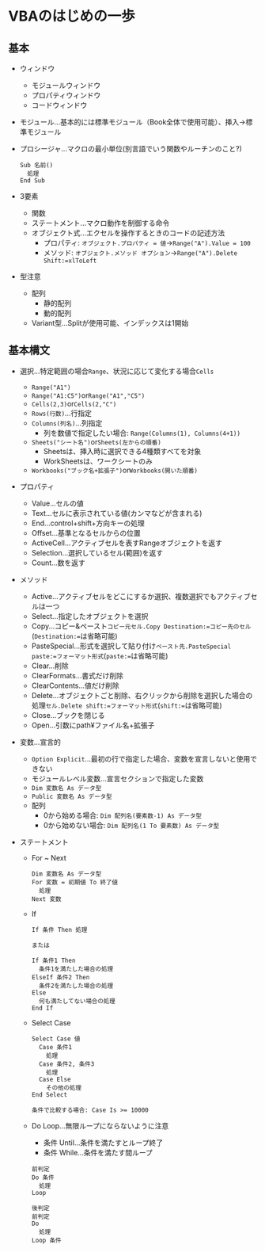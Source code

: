 # VBAのはじめの一歩

## 基本

- ウィンドウ
  - モジュールウィンドウ
  - プロパティウィンドウ
  - コードウィンドウ

- モジュール...基本的には標準モジュール（Book全体で使用可能）、挿入→標準モジュール
- プロシージャ...マクロの最小単位(別言語でいう関数やルーチンのこと?)

  ```vba
  Sub 名前()
    処理
  End Sub
  ```

- 3要素
  - 関数
  - ステートメント...マクロ動作を制御する命令
  - オブジェクト式...エクセルを操作するときのコードの記述方法
    - プロパティ: `オブジェクト.プロパティ = 値`→`Range("A").Value = 100`
    - メソッド: `オブジェクト.メソッド オプション`→`Range("A").Delete Shift:=xlToLeft`

- 型注意
  - 配列
    - 静的配列
    - 動的配列
  - Variant型...Splitが使用可能、インデックスは1開始

## 基本構文

- 選択...特定範囲の場合`Range`、状況に応じて変化する場合`Cells`
  - `Range("A1")`
  - `Range("A1:C5")`or`Range("A1","C5")`
  - `Cells(2,3)`or`Cells(2,"C")`
  - `Rows(行数)`...行指定
  - `Columns(列名)`...列指定
    - 列を数値で指定したい場合: `Range(Columns(1), Columns(4+1))`
  - `Sheets("シート名")`or`Sheets(左からの順番)`
    - Sheetsは、挿入時に選択できる4種類すべてを対象
    - WorkSheetsは、ワークシートのみ
  - `Workbooks("ブック名+拡張子")`or`Workbooks(開いた順番)`

- プロパティ
  - Value...セルの値
  - Text...セルに表示されている値(カンマなどが含まれる)
  - End...control+shift+方向キーの処理
  - Offset...基準となるセルからの位置
  - ActiveCell...アクティブセルを表すRangeオブジェクトを返す
  - Selection...選択しているセル(範囲)を返す
  - Count...数を返す

- メソッド
  - Active...アクティブセルをどこにするか選択、複数選択でもアクティブセルは一つ
  - Select...指定したオブジェクトを選択
  - Copy...コピー&ペースト`コピー元セル.Copy Destination:=コピー先のセル`(`Destination:=`は省略可能)
  - PasteSpecial...形式を選択して貼り付け`ペースト先.PasteSpecial paste:=フォーマット形式`(`paste:=`は省略可能)
  - Clear...削除
  - ClearFormats...書式だけ削除
  - ClearContents...値だけ削除
  - Delete...オブジェクトごと削除、右クリックから削除を選択した場合の処理`セル.Delete shift:=フォーマット形式`(`shift:=`は省略可能)
  - Close...ブックを閉じる
  - Open...引数にpath¥ファイル名+拡張子

- 変数...宣言的
  - `Option Explicit`...最初の行で指定した場合、変数を宣言しないと使用できない
  - モジュールレベル変数...宣言セクションで指定した変数
  - `Dim 変数名 As データ型`
  - `Public 変数名 As データ型`
  - 配列
    - 0から始める場合:   `Dim 配列名(要素数-1) As データ型`
    - 0から始めない場合: `Dim 配列名(1 To 要素数) As データ型`

- ステートメント
  - For ~ Next

    ```vba
    Dim 変数名 As データ型
    For 変数 = 初期値 To 終了値
      処理
    Next 変数
    ```

  - If

    ```vba
    If 条件 Then 処理

    または

    If 条件1 Then
      条件1を満たした場合の処理
    ElseIf 条件2 Then
      条件2を満たした場合の処理
    Else
      何も満たしてない場合の処理
    End If
    ```

  - Select Case

    ```vba
    Select Case 値
      Case 条件1
        処理
      Case 条件2, 条件3
        処理
      Case Else
        その他の処理
    End Select

    条件で比較する場合: Case Is >= 10000
    ```

  - Do Loop...無限ループにならないように注意
    - 条件 Until...条件を満たすとループ終了
    - 条件 While...条件を満たす間ループ

    ```vba
    前判定
    Do 条件
      処理
    Loop

    後判定
    前判定
    Do
      処理
    Loop 条件
    ```
